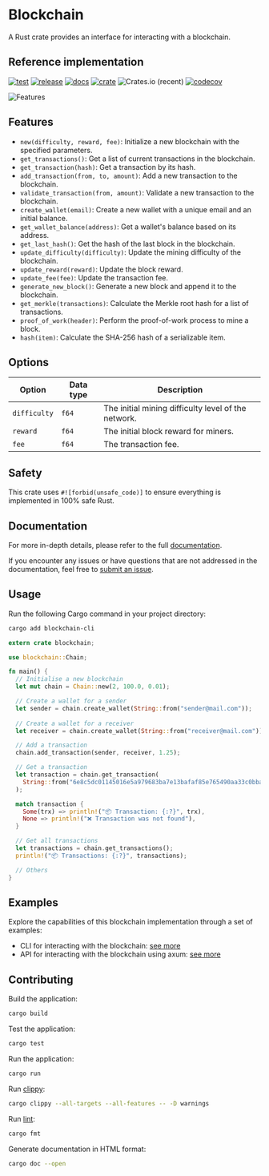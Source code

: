 # Blockchain

A Rust crate provides an interface for interacting with a blockchain.

## Reference implementation

[![test](https://github.com/slavik-pastushenko/blockchain-rust/actions/workflows/test.yml/badge.svg)](https://github.com/slavik-pastushenko/blockchain-rust/actions/workflows/test.yml)
[![release](https://github.com/slavik-pastushenko/blockchain-rust/actions/workflows/release.yml/badge.svg?event=workflow_dispatch)](https://github.com/slavik-pastushenko/blockchain-rust/actions/workflows/release.yml)
[![docs](https://docs.rs/blockchain-cli/badge.svg)](https://docs.rs/blockchain-cli)
[![crate](https://img.shields.io/crates/v/blockchain-cli.svg)](https://crates.io/crates/blockchain-cli)
![Crates.io (recent)](https://img.shields.io/crates/dr/blockchain-cli)
[![codecov](https://codecov.io/gh/slavik-pastushenko/blockchain-rust/graph/badge.svg?token=9EL0F6725A)](https://codecov.io/gh/slavik-pastushenko/blockchain-rust)

![Features](https://github.com/slavik-pastushenko/blockchain-rust/assets/16807375/28123ed1-aa79-40d7-a59a-3a0710acc381)

## Features

- `new(difficulty, reward, fee)`: Initialize a new blockchain with the specified parameters.
- `get_transactions()`: Get a list of current transactions in the blockchain.
- `get_transaction(hash)`: Get a transaction by its hash.
- `add_transaction(from, to, amount)`: Add a new transaction to the blockchain.
- `validate_transaction(from, amount)`: Validate a new transaction to the blockchain.
- `create_wallet(email)`: Create a new wallet with a unique email and an initial balance.
- `get_wallet_balance(address)`: Get a wallet's balance based on its address.
- `get_last_hash()`: Get the hash of the last block in the blockchain.
- `update_difficulty(difficulty)`: Update the mining difficulty of the blockchain.
- `update_reward(reward)`: Update the block reward.
- `update_fee(fee)`: Update the transaction fee.
- `generate_new_block()`: Generate a new block and append it to the blockchain.
- `get_merkle(transactions)`: Calculate the Merkle root hash for a list of transactions.
- `proof_of_work(header)`: Perform the proof-of-work process to mine a block.
- `hash(item)`: Calculate the SHA-256 hash of a serializable item.

## Options

| Option       | Data type    | Description                                                       |
|--------------|--------------|-------------------------------------------------------------------|
| `difficulty` | `f64`        | The initial mining difficulty level of the network.               |
| `reward`     | `f64`        | The initial block reward for miners.                              |
| `fee`        | `f64`        | The transaction fee.                                              |

## Safety

This crate uses `#![forbid(unsafe_code)]` to ensure everything is implemented in 100% safe Rust.

## Documentation

For more in-depth details, please refer to the full [documentation](https://docs.rs/blockchain-cli).

If you encounter any issues or have questions that are not addressed in the documentation, feel free to [submit an issue](https://github.com/slavik-pastushenko/blockchain-rust/issues).

## Usage

Run the following Cargo command in your project directory:

```bash
cargo add blockchain-cli
```

```rust
extern crate blockchain;

use blockchain::Chain;

fn main() {
  // Initialise a new blockchain
  let mut chain = Chain::new(2, 100.0, 0.01);

  // Create a wallet for a sender
  let sender = chain.create_wallet(String::from("sender@mail.com"));
  
  // Create a wallet for a receiver
  let receiver = chain.create_wallet(String::from("receiver@mail.com"));

  // Add a transaction
  chain.add_transaction(sender, receiver, 1.25);

  // Get a transaction
  let transaction = chain.get_transaction(
    String::from("6e8c5dc01145016e5a979683ba7e13bafaf85e765490aa33c0bba1f41cf581ed")
  );

  match transaction {
    Some(trx) => println!("📦 Transaction: {:?}", trx),
    None => println!("❌ Transaction was not found"),
  }

  // Get all transactions
  let transactions = chain.get_transactions();
  println!("📦 Transactions: {:?}", transactions);

  // Others
}
```

## Examples

Explore the capabilities of this blockchain implementation through a set of examples:

- CLI for interacting with the blockchain: [see more](https://github.com/slavik-pastushenko/blockchain-rust/tree/main/examples/cli)
- API for interacting with the blockchain using axum: [see more](https://github.com/slavik-pastushenko/blockchain-rust/tree/main/examples/api-axum)

## Contributing

Build the application:

```bash
cargo build
```

Test the application:

```bash
cargo test
```

Run the application:

```bash
cargo run
```

Run [clippy](https://github.com/rust-lang/rust-clippy):

```bash
cargo clippy --all-targets --all-features -- -D warnings
```

Run [lint](https://github.com/rust-lang/rustfmt):

```bash
cargo fmt
```

Generate documentation in HTML format:

```bash
cargo doc --open
```
